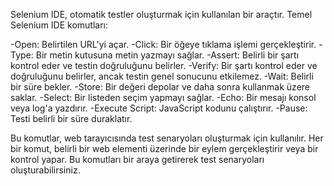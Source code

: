 Selenium IDE, otomatik testler oluşturmak için kullanılan bir araçtır.
Temel Selenium IDE komutları:

-Open: Belirtilen URL'yi açar.
-Click: Bir öğeye tıklama işlemi gerçekleştirir.
-Type: Bir metin kutusuna metin yazmayı sağlar.
-Assert: Belirli bir şartı kontrol eder ve testin doğruluğunu belirler.
-Verify: Bir şartı kontrol eder ve doğruluğunu belirler, ancak testin genel sonucunu etkilemez.
-Wait: Belirli bir süre bekler.
-Store: Bir değeri depolar ve daha sonra kullanmak üzere saklar.
-Select: Bir listeden seçim yapmayı sağlar.
-Echo: Bir mesajı konsol veya log'a yazdırır.
-Execute Script: JavaScript kodunu çalıştırır.
-Pause: Testi belirli bir süre duraklatır.


Bu komutlar, web tarayıcısında test senaryoları oluşturmak için kullanılır. Her bir komut, belirli bir web elementi üzerinde bir eylem gerçekleştirir veya bir kontrol yapar. Bu komutları bir araya getirerek test senaryoları oluşturabilirsiniz.
